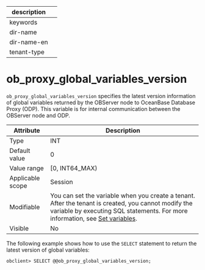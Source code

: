 |description||
|---|---|
|keywords||
|dir-name||
|dir-name-en||
|tenant-type||

# ob_proxy_global_variables_version

`ob_proxy_global_variables_version` specifies the latest version information of global variables returned by the OBServer node to OceanBase Database Proxy (ODP). This variable is for internal communication between the OBServer node and ODP.

| **Attribute** | **Description** |
|--------|---------------------------------------------------------------------------------------------------------|
| Type | INT |
| Default value | 0 |
| Value range | \[0, INT64_MAX) |
| Applicable scope | Session |
| Modifiable | You can set the variable when you create a tenant. After the tenant is created, you cannot modify the variable by executing SQL statements. For more information, see [Set variables](../../../200.system-management/200.configuration-management/300.set-variables.md). |
| Visible | No |

The following example shows how to use the `SELECT` statement to return the latest version of global variables:

```unknow
obclient> SELECT @@ob_proxy_global_variables_version;
```
